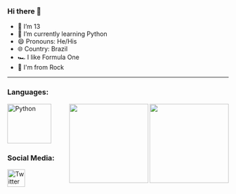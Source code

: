 ### Hi there 👋                                          


- 🔭 I’m 13                                               
- 🌱 I’m currently learning Python                          
- 😄 Pronouns: He/His
- 🌐 Country: Brazil
- 🏎️ I like Formula One
- 🎵 I'm from Rock

------------------------------------------------------------------------------------------------------------------------------------------------

### Languages:

<img align="right" height="180em" src="https://cdn.discordapp.com/attachments/930496753164251227/930517771136163860/eolnd5fsw3o61.jpg"/>
 
<img align="right" height="180em" src="http://3.bp.blogspot.com/-STbskeERyy4/UiKF26E5uKI/AAAAAAAAN6s/5d-1GCaBL74/s1600/senna_1993_blog.jpg"/>

<img align="center" alt="Python" height="90" width="100" src="https://cdn.jsdelivr.net/gh/devicons/devicon/icons/python/python-original.svg" />

### Social Media:

<div>
  <a href="https://twitter.com/Ga_briel22_">
  <img align="center" alt="Twitter" height="40" width="40" src="https://cdn-icons-png.flaticon.com/512/124/124021.png" />
</div>
